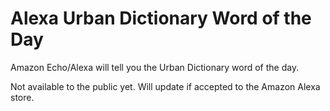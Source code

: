 # Alexa Urban Dictionary Word of the Day

Amazon Echo/Alexa will tell you the Urban Dictionary word of the day.

Not available to the public yet. Will update if accepted to the Amazon Alexa store.